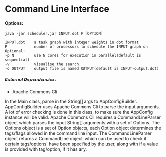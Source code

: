 # Command Line Interface
#### Options: 
```
java -jar scheduler.jar INPUT.dot P [OPTION]
```

```
INPUT.dot    a task graph with integer weights in dot format
P            number of processors to schedule the INPUT graph on
Optional:
-p N         use N cores for execution in parallel(default is sequential)
-v           visualise the search
-o OUTPUT    output file is named OUTPUT(default is INPUT-output.dot)
```
    
##### External Dependencies:
* Apache Commons Cli


In the Main class, parse in the String[] args to AppConfigBuilder.
AppConfigBuilder uses Apache Commons Cli to parse the input arguments.
A lot of error checking is done in this class, to make sure the AppConfig instance will be valid.
Apache Commons Cli requires a CommandLineParser object which parses the input String[] arguments with 
a set of Options. The Options object is a set of Option objects, each Option object determines the
tags/flags allowed in the command line input.
The CommandLineParser object returns a CommandLine object, which can be used to check if certain tags/options'
have been specified by the user, along with if a value is provided with tag/option, if it has any.
    